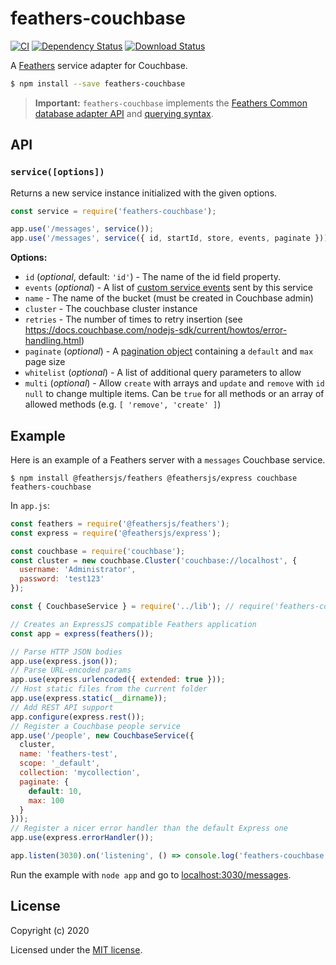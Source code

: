 # feathers-couchbase

[![CI](https://github.com/feathersjs-ecosystem/feathers-couchbase/workflows/CI/badge.svg)](https://github.com/feathersjs-ecosystem/feathers-couchbase/actions?query=workflow%3ACI)
[![Dependency Status](https://img.shields.io/david/daffl/feathers-couchbase.svg?style=flat-square)](https://david-dm.org/feathers-couchbase)
[![Download Status](https://img.shields.io/npm/dm/feathers-couchbase.svg?style=flat-square)](https://www.npmjs.com/package/feathers-couchbase)

A [Feathers](https://feathersjs.com) service adapter for Couchbase.

```bash
$ npm install --save feathers-couchbase
```

> __Important:__ `feathers-couchbase` implements the [Feathers Common database adapter API](https://docs.feathersjs.com/api/databases/common.html) and [querying syntax](https://docs.feathersjs.com/api/databases/querying.html).

## API

### `service([options])`

Returns a new service instance initialized with the given options.

```js
const service = require('feathers-couchbase');

app.use('/messages', service());
app.use('/messages', service({ id, startId, store, events, paginate }));
```

__Options:__

- `id` (*optional*, default: `'id'`) - The name of the id field property.
- `events` (*optional*) - A list of [custom service events](https://docs.feathersjs.com/api/events.html#custom-events) sent by this service
- `name` - The name of the bucket (must be created in Couchbase admin)
- `cluster` - The couchbase cluster instance
- `retries` - The number of times to retry insertion (see https://docs.couchbase.com/nodejs-sdk/current/howtos/error-handling.html)
- `paginate` (*optional*) - A [pagination object](https://docs.feathersjs.com/api/databases/common.html#pagination) containing a `default` and `max` page size
- `whitelist` (*optional*) - A list of additional query parameters to allow
- `multi` (*optional*) - Allow `create` with arrays and `update` and `remove` with `id` `null` to change multiple items. Can be `true` for all methods or an array of allowed methods (e.g. `[ 'remove', 'create' ]`)

## Example

Here is an example of a Feathers server with a `messages` Couchbase service.

```
$ npm install @feathersjs/feathers @feathersjs/express couchbase feathers-couchbase
```

In `app.js`:

```js
const feathers = require('@feathersjs/feathers');
const express = require('@feathersjs/express');

const couchbase = require('couchbase');
const cluster = new couchbase.Cluster('couchbase://localhost', {
  username: 'Administrator',
  password: 'test123'
});

const { CouchbaseService } = require('../lib'); // require('feathers-couchbase')

// Creates an ExpressJS compatible Feathers application
const app = express(feathers());

// Parse HTTP JSON bodies
app.use(express.json());
// Parse URL-encoded params
app.use(express.urlencoded({ extended: true }));
// Host static files from the current folder
app.use(express.static(__dirname));
// Add REST API support
app.configure(express.rest());
// Register a Couchbase people service
app.use('/people', new CouchbaseService({
  cluster,
  name: 'feathers-test',
  scope: '_default',
  collection: 'mycollection',
  paginate: {
    default: 10,
    max: 100
  }
}));
// Register a nicer error handler than the default Express one
app.use(express.errorHandler());

app.listen(3030).on('listening', () => console.log('feathers-couchbase example started'));
```

Run the example with `node app` and go to [localhost:3030/messages](http://localhost:3030/messages).

## License

Copyright (c) 2020

Licensed under the [MIT license](LICENSE).
